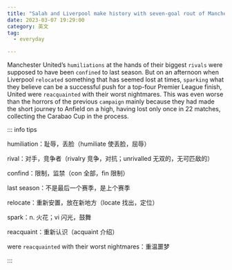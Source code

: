 ```yaml
---
title: "Salah and Liverpool make history with seven-goal rout of Manchester United"
date: 2023-03-07 19:29:00
category: 英文
tag:
  - everyday

---
```


Manchester United’s `humiliations` at the hands of their biggest `rivals` were supposed to have been `confined` to last season. But on an afternoon when Liverpool `relocated` something that has seemed lost at times, `sparking` what they believe can be a successful push for a top-four Premier League finish, United were `reacquainted` with their worst nightmares. This was even worse than the horrors of the previous `campaign` mainly because they had made the short journey to Anfield on a high, having lost only once in 22 matches, collecting the Carabao Cup in the process.

::: info tips

humiliation：耻辱，丢脸（humiliate 使丢脸，屈辱）

rival：对手，竞争者（rivalry 竞争，对抗；unrivalled 无双的，无可匹敌的）

confind：限制，监禁（con 全部，fin 限制）

last season：不是最后一个赛季，是上个赛季

relocate：重新安置，放在新地方（locate 找出，定位）

spark：n. 火花；vi 闪光，鼓舞

reacquaint：重新认识（acquaint 介绍）

were `reacquainted` with their worst nightmares：重温噩梦

:::
